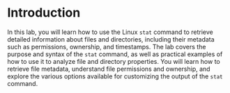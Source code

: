 # Introduction

In this lab, you will learn how to use the Linux `stat` command to retrieve detailed information about files and directories, including their metadata such as permissions, ownership, and timestamps. The lab covers the purpose and syntax of the `stat` command, as well as practical examples of how to use it to analyze file and directory properties. You will learn how to retrieve file metadata, understand file permissions and ownership, and explore the various options available for customizing the output of the `stat` command.
